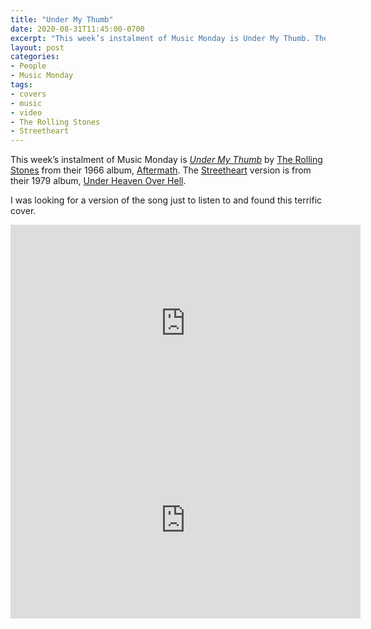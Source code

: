 ```yaml
---
title: "Under My Thumb"
date: 2020-08-31T11:45:00-0700
excerpt: "This week’s instalment of Music Monday is Under My Thumb. The 1966 Rolling Stones original and a 1979 cover by Streetheart."
layout: post
categories:
- People
- Music Monday
tags:
- covers
- music
- video
- The Rolling Stones
- Streetheart
---
```

This week’s instalment of Music Monday is [_Under My Thumb_](https://en.wikipedia.org/wiki/Under_My_Thumb) by
[The Rolling Stones](http://rollingstones.com/) from their 1966 album,
[Aftermath](https://en.wikipedia.org/wiki/Aftermath_(Rolling_Stones_album)). The [Streetheart](http://streetheart.ca/)
version is from their 1979 album, [Under Heaven Over Hell](http://www.streetheart.ca/?audiotheme_record=under-heaven-over-hell).

I was looking for a version of the song just to listen to and found this terrific cover.

<div class="video-container">
<iframe width="560" height="315" src="https://www.youtube.com/embed/aGRnokznTF0" frameborder="0" allowfullscreen title="Video: Under My Thumb by The Rolling Stones"></iframe>
</div>

<div class="video-container">
<iframe width="560" height="315" src="https://www.youtube.com/embed/jEn7TfjxZRw" frameborder="0" allowfullscreen title="Video: Under My Thumb by Streetheart"></iframe>
</div>

